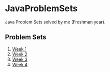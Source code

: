 # JavaProblemSets

Java Problem Sets solved by me (Freshman year).

## Problem Sets

1. [Week 1](https://github.com/AnisPartovov/JavaProblemSets/tree/main/src/main/java/org/Week1)
2. [Week 2](https://github.com/AnisPartovov/JavaProblemSets/tree/main/ProblemSetWeek2/src)
3. [Week 3](https://github.com/AnisPartovov/JavaProblemSets/tree/main/ProblemSetWeek3/src)
4. [Week 4](https://github.com/AnisPartovov/JavaProblemSets/tree/main/ProblemSetWeek4)
